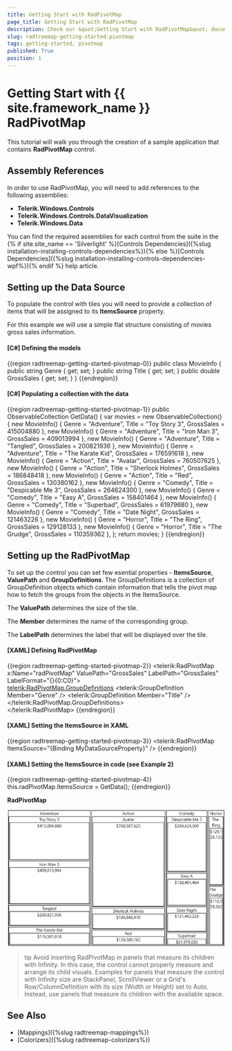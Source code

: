 ```yaml
---
title: Getting Start with RadPivotMap
page_title: Getting Start with RadPivotMap
description: Check our &quot;Getting Start with RadPivotMap&quot; documentation article for the RadTreeMap {{ site.framework_name }} control.
slug: radtreemap-getting-started-pivotmap
tags: getting-started, pivotmap
published: True
position: 1
---
```


# Getting Start with {{ site.framework_name }} RadPivotMap

This tutorial will walk you through the creation of a sample application that contains __RadPivotMap__ control.
			
## Assembly References

In order to use RadPivotMap, you will need to add references to the following assemblies:
* __Telerik.Windows.Controls__
* __Telerik.Windows.Controls.DataVisualization__
* __Telerik.Windows.Data__

You can find the required assemblies for each control from the suite in the {% if site.site_name == 'Silverlight' %}[Controls Dependencies]({%slug installation-installing-controls-dependencies%}){% else %}[Controls Dependencies]({%slug installation-installing-controls-dependencies-wpf%}){% endif %} help article.

## Setting up the Data Source

To populate the control with tiles you will need to provide a collection of items that will be assigned to its __ItemsSource__ property. 

For this example we will use a simple flat structure consisting of movies gross sales information.

#### __[C#] Defining the models__
{{region radtreemap-getting-started-pivotmap-0}}
	public class MovieInfo
    {
        public string Genre { get; set; }
        public string Title { get; set; }
        public double GrossSales { get; set; }
    }
{{endregion}}

#### __[C#] Populating a collection with the data__
{{region radtreemap-getting-started-pivotmap-1}}
	public ObservableCollection<MovieInfo> GetData()
	{
		var movies = new ObservableCollection<MovieInfo>()
		{
			new MovieInfo() { Genre = "Adventure", Title = "Toy Story 3", GrossSales = 415004880 },
			new MovieInfo() { Genre = "Adventure", Title = "Iron Man 3", GrossSales = 409013994 },
			new MovieInfo() { Genre = "Adventure", Title = "Tangled", GrossSales = 200821936 },
			new MovieInfo() { Genre = "Adventure", Title = "The Karate Kid", GrossSales = 176591618 },
			new MovieInfo() { Genre = "Action", Title = "Avatar", GrossSales = 760507625 },
			new MovieInfo() { Genre = "Action", Title = "Sherlock Holmes", GrossSales = 186848418 },
			new MovieInfo() { Genre = "Action", Title = "Red", GrossSales = 130380162 },
			new MovieInfo() { Genre = "Comedy", Title = "Despicable Me 3", GrossSales = 264624300 },
			new MovieInfo() { Genre = "Comedy", Title = "Easy A", GrossSales = 158401464 },
			new MovieInfo() { Genre = "Comedy", Title = "Superbad", GrossSales = 61979680 },
			new MovieInfo() { Genre = "Comedy", Title = "Date Night", GrossSales = 121463226 },
			new MovieInfo() { Genre = "Horror", Title = "The Ring", GrossSales = 129128133 },
			new MovieInfo() { Genre = "Horror", Title = "The Grudge", GrossSales = 110359362 },
		};
		return movies;
	}
{{endregion}}

## Setting up the RadPivotMap

To set up the control you can set few esential properties - __ItemsSource__, __ValuePath__ and __GroupDefinitions__. The GroupDefinitions is a collection of GroupDefinition objects which contain information that tells the pivot map how to fetch the groups from the  objects in the ItemsSource. 

The __ValuePath__ determines the size of the tile.

The __Member__ determines the name of the corresponding group.

The __LabelPath__ determines the label that will be displayed over the tile.

#### __[XAML] Defining RadPivotMap__
{{region radtreemap-getting-started-pivotmap-2}}
	<telerik:RadPivotMap x:Name="radPivotMap" 
						 ValuePath="GrossSales"
						 LabelPath="GrossSales" 
						 LabelFormat="{}{0:C0}">            
            <telerik:RadPivotMap.GroupDefinitions>
                <telerik:GroupDefinition Member="Genre" />
                <telerik:GroupDefinition Member="Title" />
            </telerik:RadPivotMap.GroupDefinitions>            
        </telerik:RadPivotMap>
{{endregion}}

#### __[XAML] Setting the ItemsSource in XAML__
{{region radtreemap-getting-started-pivotmap-3}}
	<telerik:RadPivotMap ItemsSource="{Binding MyDataSourceProperty}" />
{{endregion}}

#### __[XAML] Setting the ItemsSource in code (see Example 2)__
{{region radtreemap-getting-started-pivotmap-4}}
	this.radPivotMap.ItemsSource = GetData();
{{endregion}}

__RadPivotMap__  

![{{ site.framework_name }} RadTreeMap with ItemsSource](images/radtreemap-getting-started-pivotmap-0.png)

>tip Avoid inserting RadPivotMap in panels that measure its children with Infinity. In this case, the control cannot properly measure and arrange its child visuals. Examples for panels that measure the control with Infinity size are StackPanel, ScrollViewer or a Grid's Row/ColumnDefinition with its size (Width or Height) set to Auto. Instead, use panels that measure its children with the available space.

## See Also  
* [Mappings]({%slug radtreemap-mappings%})
* [Colorizers]({%slug radtreemap-colorizers%})
